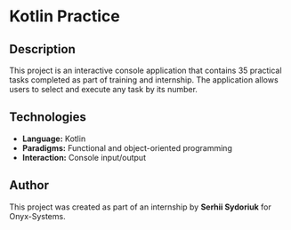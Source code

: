 # Kotlin Practice

## Description
This project is an interactive console application that contains 35 practical tasks completed as part of training and internship. The application allows users to select and execute any task by its number.

## **Technologies**
- **Language:** Kotlin
- **Paradigms:** Functional and object-oriented programming
- **Interaction:** Console input/output

## **Author**
This project was created as part of an internship by **Serhii Sydoriuk** for Onyx-Systems.
